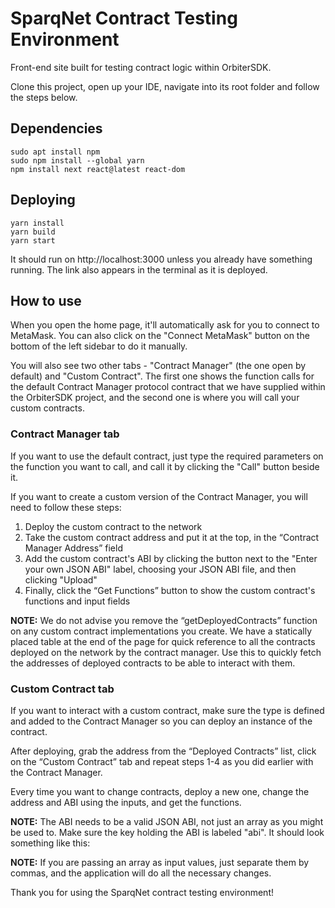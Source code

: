 # SparqNet Contract Testing Environment

Front-end site built for testing contract logic within OrbiterSDK.

Clone this project, open up your IDE, navigate into its root folder and follow the steps below.

## Dependencies

```
sudo apt install npm
sudo npm install --global yarn
npm install next react@latest react-dom
```

## Deploying

```
yarn install
yarn build
yarn start
```

It should run on http://localhost:3000 unless you already have something running. The link also appears in the terminal as it is deployed.

## How to use

When you open the home page, it'll automatically ask for you to connect to MetaMask. You can also click on the "Connect MetaMask" button on the bottom of the left sidebar to do it manually.

You will also see two other tabs - "Contract Manager" (the one open by default) and "Custom Contract". The first one shows the function calls for the default Contract Manager protocol contract that we have supplied within the OrbiterSDK project, and the second one is where you will call your custom contracts.

### Contract Manager tab

If you want to use the default contract, just type the required parameters on the function you want to call, and call it by clicking the "Call" button beside it.

If you want to create a custom version of the Contract Manager, you will need to follow these steps:

1. Deploy the custom contract to the network
2. Take the custom contract address and put it at the top, in the “Contract Manager Address” field
3. Add the custom contract's ABI by clicking the button next to the "Enter your own JSON ABI" label, choosing your JSON ABI file, and then clicking "Upload"
4. Finally, click the “Get Functions” button to show the custom contract's functions and input fields

**NOTE:** We do not advise you remove the “getDeployedContracts” function on any custom contract implementations you create. We have a statically placed table at the end of the page for quick reference to all the contracts deployed on the network by the contract manager. Use this to quickly fetch the addresses of deployed contracts to be able to interact with them.

### Custom Contract tab

If you want to interact with a custom contract, make sure the type is defined and added to the Contract Manager so you can deploy an instance of the contract.

After deploying, grab the address from the “Deployed Contracts” list, click on the “Custom Contract” tab and repeat steps 1-4 as you did earlier with the Contract Manager.

Every time you want to change contracts, deploy a new one, change the address and ABI using the inputs, and get the functions.

**NOTE:** The ABI needs to be a valid JSON ABI, not just an array as you might be used to. Make sure the key holding the ABI is labeled "abi". It should look something like this:

**NOTE:** If you are passing an array as input values, just separate them by commas, and the application will do all the necessary changes.

Thank you for using the SparqNet contract testing environment!


